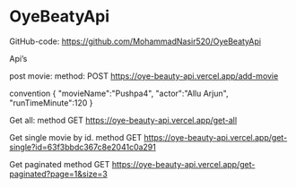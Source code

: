 # OyeBeatyApi




GitHub-code: https://github.com/MohammadNasir520/OyeBeatyApi

Api’s

post movie: method: POST
https://oye-beauty-api.vercel.app/add-movie

convention
{
   "movieName":"Pushpa4",
    "actor":"Allu Arjun",
    "runTimeMinute":120
}


Get all: method GET
https://oye-beauty-api.vercel.app/get-all

Get single movie by id.
 method GET
https://oye-beauty-api.vercel.app/get-single?id=63f3bbdc367c8e2041c0a291

Get paginated 
method GET
https://oye-beauty-api.vercel.app/get-paginated?page=1&size=3
